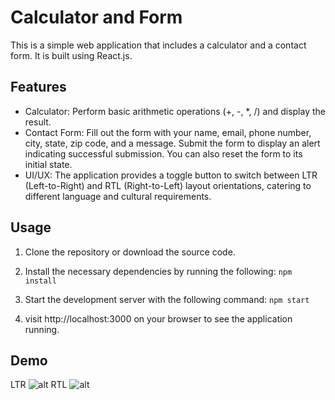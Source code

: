 
# Calculator and Form
This is a simple web application that includes a calculator and a contact form. It is built using React.js.
## Features
- Calculator: Perform basic arithmetic operations (+, -, *, /) and display the result.
- Contact Form: Fill out the form with your name, email, phone number, city, state, zip code, and a message. Submit the form to display an alert indicating successful submission. You can also reset the form to its initial state.
- UI/UX: The application provides a toggle button to switch between LTR (Left-to-Right) and RTL (Right-to-Left) layout orientations, catering to different language and cultural requirements.
## Usage

1. Clone the repository or download the source code.

2. Install the necessary dependencies by running the following: 
```npm install```

3. Start the development server with the following command:
```npm start```

4. visit http://localhost:3000 on your browser to see the application running.

## Demo

LTR
![alt](https://github.com/wchen2296/CalculatorForm/blob/0c72a3697180f947b1b2df3f6167a07321db2c2e/assets/ltr.png)
RTL
![alt](https://github.com/wchen2296/CalculatorForm/blob/0c72a3697180f947b1b2df3f6167a07321db2c2e/assets/rtl.png)
